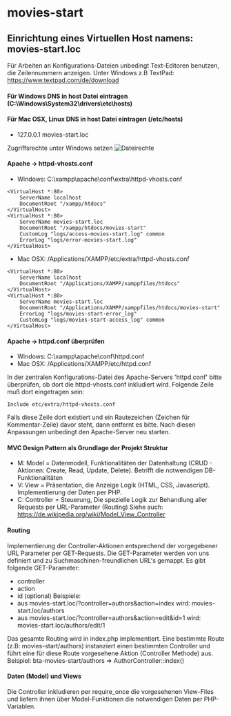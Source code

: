 # movies-start
## Einrichtung eines Virtuellen Host namens: movies-start.loc

Für Arbeiten an Konfigurations-Dateien unbedingt Text-Editoren benutzen, die Zeilennummern anzeigen.
Unter Windows z.B TextPad: 
https://www.textpad.com/de/download 

#### Für Windows DNS in host Datei eintragen (C:\Windows\System32\drivers\etc\hosts)
#### Für Mac OSX, Linux DNS in host Datei eintragen (/etc/hosts)
- 127.0.0.1	movies-start.loc

Zugriffsrechte unter Windows setzen
![Dateirechte](./win_access_hosts.png)

#### Apache -> httpd-vhosts.conf
- Windows: C:\xampp\apache\conf\extra\httpd-vhosts.conf
```
<VirtualHost *:80>
	ServerName localhost
	DocumentRoot "/xampp/htdocs"
</VirtualHost>
<VirtualHost *:80>
	ServerName movies-start.loc
	DocumentRoot "/xampp/htdocs/movies-start"
	CustomLog "logs/access-movies-start.log" common
	ErrorLog "logs/error-movies-start.log"
</VirtualHost>
```
- Mac OSX: /Applications/XAMPP/etc/extra/httpd-vhosts.conf
```
<VirtualHost *:80>
    ServerName localhost
    DocumentRoot "/Applications/XAMPP/xamppfiles/htdocs"
</VirtualHost>
<VirtualHost *:80>
    ServerName movies-start.loc
    DocumentRoot "/Applications/XAMPP/xamppfiles/htdocs/movies-start"
    ErrorLog "logs/movies-start-error_log"
    CustomLog "logs/movies-start-access_log" common
</VirtualHost>
```
#### Apache -> httpd.conf überprüfen
- Windows: C:\xampp\apache\conf\httpd.conf
- Mac OSX: /Applications/XAMPP/etc/httpd.conf

In der zentralen Konfigurations-Datei des Apache-Servers 'httpd.conf' bitte überprüfen,
ob dort die httpd-vhosts.conf inkludiert wird. Folgende Zeile muß dort eingetragen sein:
```
Include etc/extra/httpd-vhosts.conf
```
Falls diese Zeile dort existiert und ein Rautezeichen (Zeichen für Kommentar-Zeile) davor steht, 
dann entfernt es bitte. 
Nach diesen Anpassungen unbedingt den Apache-Server neu starten.

#### MVC Design Pattern als Grundlage der Projekt Struktur
- M: Model = Datenmodell, Funktionalitäten der Datenhaltung (CRUD - Aktionen: Create, Read, Update, Delete).
Betrifft die notwendigen DB-Funktionalitäten
- V: View = Präsentation, die Anzeige Logik (HTML, CSS, Javascript). Implementierung der Daten per PHP.
- C: Controller = Steuerung, Die spezielle Logik zur Behandlung aller Requests per URL-Parameter (Routing)
Siehe auch: https://de.wikipedia.org/wiki/Model_View_Controller

#### Routing
Implementierung der Controller-Aktionen entsprechend der vorgegebener URL Parameter per GET-Requests.
Die GET-Parameter werden von uns definiert und zu Suchmaschinen-freundlichen URL's gemappt.
Es gibt folgende GET-Parameter:
- controller
- action
- id (optional)
Beispiele: 
- aus movies-start.loc/?controller=authors&action=index wird: movies-start.loc/authors
- aus movies-start.loc/?controller=authors&action=edit&id=1 wird: movies-start.loc/authors/edit/1

Das gesamte Routing wird in index.php implementiert. Eine bestimmte Route 
(z.B: movies-start/authors) instanziert einen bestimmten Controller und führt eine für diese Route vorgesehene Aktion (Controller Methode)
aus. Beispiel: bta-movies-start/authors => AuthorController::index()

#### Daten (Model) und Views
Die Controller inkludieren per require_once die vorgesehenen View-Files
und liefern ihnen über Model-Funktionen die notwendigen Daten per PHP-Variablen.




